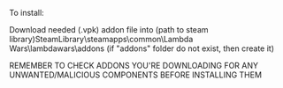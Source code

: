 To install:

Download needed (.vpk) addon file
into
(path to steam library)SteamLibrary\steamapps\common\Lambda Wars\lambdawars\addons
(if "addons" folder do not exist, then create it)

REMEMBER TO CHECK ADDONS YOU'RE DOWNLOADING FOR ANY UNWANTED/MALICIOUS COMPONENTS BEFORE INSTALLING THEM
